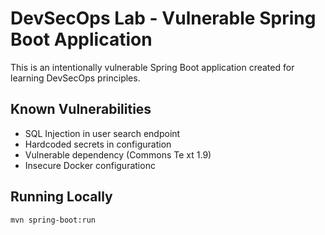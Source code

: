 # DevSecOps Lab - Vulnerable Spring Boot Application

This is an intentionally vulnerable Spring Boot application created for learning DevSecOps principles.

## Known Vulnerabilities
- SQL Injection in user search endpoint
- Hardcoded secrets in configuration
- Vulnerable dependency (Commons Te xt 1.9)
- Insecure Docker configurationc
 
## Running Locally
```bash
mvn spring-boot:run